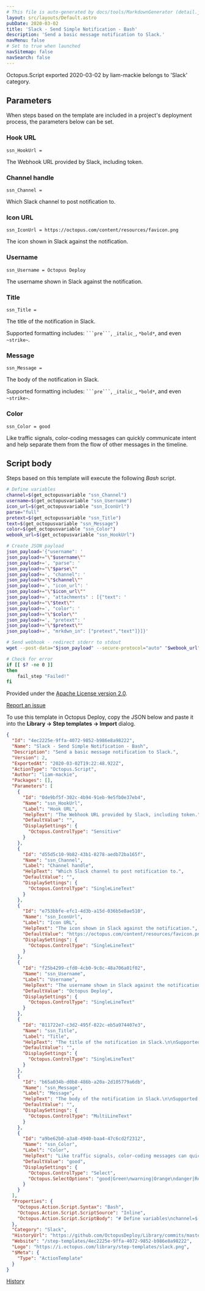 ```yaml
---
# This file is auto-generated by docs/tools/MarkdownGenerator (detail.js)
layout: src/layouts/Default.astro
pubDate: 2020-03-02
title: 'Slack - Send Simple Notification - Bash'
description: 'Send a basic message notification to Slack.'
navMenu: false
# Set to true when launched
navSitemap: false
navSearch: false
---
```


Octopus.Script exported 2020-03-02 by liam-mackie belongs to 'Slack' category.

## Parameters

When steps based on the template are included in a project's deployment process, the parameters below can be set.


<div class="param">

### Hook URL

`ssn_HookUrl = `

The Webhook URL provided by Slack, including token.

</div>
        
<div class="param">

### Channel handle

`ssn_Channel = `

Which Slack channel to post notification to.

</div>
        
<div class="param">

### Icon URL

`ssn_IconUrl = https://octopus.com/content/resources/favicon.png`

The icon shown in Slack against the notification.

</div>
        
<div class="param">

### Username

`ssn_Username = Octopus Deploy`

The username shown in Slack against the notification.

</div>
        
<div class="param">

### Title

`ssn_Title = `

The title of the notification in Slack.

Supported formatting includes: ` ```pre``` `, `_italic_`, `*bold*`, and even `~strike~`.

</div>
        
<div class="param">

### Message

`ssn_Message = `

The body of the notification in Slack.

Supported formatting includes: ` ```pre``` `, `_italic_`, `*bold*`, and even `~strike~`.

</div>
        
<div class="param">

### Color

`ssn_Color = good`

Like traffic signals, color-coding messages can quickly communicate intent and help separate them from the flow of other messages in the timeline.

</div>
        

## Script body

Steps based on this template will execute the following *Bash* script.

```bash
# Define variables
channel=$(get_octopusvariable "ssn_Channel")
username=$(get_octopusvariable "ssn_Username")
icon_url=$(get_octopusvariable "ssn_IconUrl")
parse="full"
pretext=$(get_octopusvariable "ssn_Title")
text=$(get_octopusvariable "ssn_Message")
color=$(get_octopusvariable "ssn_Color")
webook_url=$(get_octopusvariable "ssn_HookUrl")

# Create JSON payload
json_payload='{"username": '
json_payload+="\"$username\""
json_payload+=', "parse": '
json_payload+="\"$parse\""
json_payload+=', "channel": '
json_payload+="\"$channel\""
json_payload+=', "icon_url": '
json_payload+="\"$icon_url\""
json_payload+=', "attachments" : [{"text": '
json_payload+="\"$text\""
json_payload+=', "color": '
json_payload+="\"$color\""
json_payload+=', "pretext": '
json_payload+="\"$pretext\""
json_payload+=', "mrkdwn_in": ["pretext","text"]}]}'

# Send webhook - redirect stderr to stdout
wget --post-data="$json_payload" --secure-protocol="auto" "$webook_url" 2>&1

# Check for error
if [[ $? -ne 0 ]]
then
    fail_step "Failed!"
fi
```

Provided under the [Apache License version 2.0](https://github.com/OctopusDeploy/Library/blob/master/LICENSE.txt).

[Report an issue](https://github.com/OctopusDeploy/Library/issues/new?assignees=&labels=&projects=&template=bug-report.yml&title=Issue%20with%20Slack%20-%20Send%20Simple%20Notification%20-%20Bash&step-template=Slack%20-%20Send%20Simple%20Notification%20-%20Bash)

<div class="get-json">

To use this template in Octopus Deploy, copy the JSON below and paste it into the **Library → Step templates → Import** dialog.

```json
{
  "Id": "4ec2225e-9ffa-4072-9852-b986e8a98222",
  "Name": "Slack - Send Simple Notification - Bash",
  "Description": "Send a basic message notification to Slack.",
  "Version": 2,
  "ExportedAt": "2020-03-02T19:22:48.922Z",
  "ActionType": "Octopus.Script",
  "Author": "liam-mackie",
  "Packages": [],
  "Parameters": [
    {
      "Id": "0de9bf5f-302c-4b94-91eb-9e5fb0e37eb4",
      "Name": "ssn_HookUrl",
      "Label": "Hook URL",
      "HelpText": "The Webhook URL provided by Slack, including token.",
      "DefaultValue": "",
      "DisplaySettings": {
        "Octopus.ControlType": "Sensitive"
      }
    },
    {
      "Id": "d55d5c10-9b82-43b1-8278-aedb72ba165f",
      "Name": "ssn_Channel",
      "Label": "Channel handle",
      "HelpText": "Which Slack channel to post notification to.",
      "DefaultValue": "",
      "DisplaySettings": {
        "Octopus.ControlType": "SingleLineText"
      }
    },
    {
      "Id": "e753bbfe-efc1-4d3b-a15d-036b5e8ae510",
      "Name": "ssn_IconUrl",
      "Label": "Icon URL",
      "HelpText": "The icon shown in Slack against the notification.",
      "DefaultValue": "https://octopus.com/content/resources/favicon.png",
      "DisplaySettings": {
        "Octopus.ControlType": "SingleLineText"
      }
    },
    {
      "Id": "f25b4299-cfd0-4cb0-9c8c-48a706a01f02",
      "Name": "ssn_Username",
      "Label": "Username",
      "HelpText": "The username shown in Slack against the notification.",
      "DefaultValue": "Octopus Deploy",
      "DisplaySettings": {
        "Octopus.ControlType": "SingleLineText"
      }
    },
    {
      "Id": "811722e7-c3d2-495f-822c-eb5a974407e3",
      "Name": "ssn_Title",
      "Label": "Title",
      "HelpText": "The title of the notification in Slack.\n\nSupported formatting includes: ` ```pre``` `, `_italic_`, `*bold*`, and even `~strike~`.",
      "DefaultValue": "",
      "DisplaySettings": {
        "Octopus.ControlType": "SingleLineText"
      }
    },
    {
      "Id": "b65a034b-d0b8-486b-a20a-2d105779a6db",
      "Name": "ssn_Message",
      "Label": "Message",
      "HelpText": "The body of the notification in Slack.\n\nSupported formatting includes: ` ```pre``` `, `_italic_`, `*bold*`, and even `~strike~`.",
      "DefaultValue": "",
      "DisplaySettings": {
        "Octopus.ControlType": "MultiLineText"
      }
    },
    {
      "Id": "a9be62b0-a3a8-4940-baa4-47c6cd2f2312",
      "Name": "ssn_Color",
      "Label": "Color",
      "HelpText": "Like traffic signals, color-coding messages can quickly communicate intent and help separate them from the flow of other messages in the timeline.",
      "DefaultValue": "good",
      "DisplaySettings": {
        "Octopus.ControlType": "Select",
        "Octopus.SelectOptions": "good|Green\nwarning|Orange\ndanger|Red"
      }
    }
  ],
  "Properties": {
    "Octopus.Action.Script.Syntax": "Bash",
    "Octopus.Action.Script.ScriptSource": "Inline",
    "Octopus.Action.Script.ScriptBody": "# Define variables\nchannel=$(get_octopusvariable \"ssn_Channel\")\nusername=$(get_octopusvariable \"ssn_Username\")\nicon_url=$(get_octopusvariable \"ssn_IconUrl\")\nparse=\"full\"\npretext=$(get_octopusvariable \"ssn_Title\")\ntext=$(get_octopusvariable \"ssn_Message\")\ncolor=$(get_octopusvariable \"ssn_Color\")\nwebook_url=$(get_octopusvariable \"ssn_HookUrl\")\n\n# Create JSON payload\njson_payload='{\"username\": '\njson_payload+=\"\\\"$username\\\"\"\njson_payload+=', \"parse\": '\njson_payload+=\"\\\"$parse\\\"\"\njson_payload+=', \"channel\": '\njson_payload+=\"\\\"$channel\\\"\"\njson_payload+=', \"icon_url\": '\njson_payload+=\"\\\"$icon_url\\\"\"\njson_payload+=', \"attachments\" : [{\"text\": '\njson_payload+=\"\\\"$text\\\"\"\njson_payload+=', \"color\": '\njson_payload+=\"\\\"$color\\\"\"\njson_payload+=', \"pretext\": '\njson_payload+=\"\\\"$pretext\\\"\"\njson_payload+=', \"mrkdwn_in\": [\"pretext\",\"text\"]}]}'\n\n# Send webhook - redirect stderr to stdout\nwget --post-data=\"$json_payload\" --secure-protocol=\"auto\" \"$webook_url\" 2>&1\n\n# Check for error\nif [[ $? -ne 0 ]]\nthen\n    fail_step \"Failed!\"\nfi"
  },
  "Category": "Slack",
  "HistoryUrl": "https://github.com/OctopusDeploy/Library/commits/master/step-templates//opt/buildagent/work/75443764cd38076d/step-templates/slack-send-simple-notification-bash.json",
  "Website": "/step-templates/4ec2225e-9ffa-4072-9852-b986e8a98222",
  "Logo": "https://i.octopus.com/library/step-templates/slack.png",
  "$Meta": {
    "Type": "ActionTemplate"
  }
}
```

[History](https://github.com/OctopusDeploy/Library/commits/master/step-templates/https://github.com/OctopusDeploy/Library/commits/master/step-templates//opt/buildagent/work/75443764cd38076d/step-templates/slack-send-simple-notification-bash.json)

</div>
